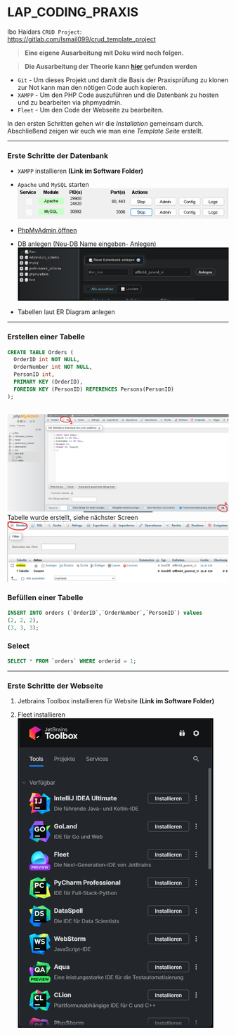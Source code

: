# LAP_CODING_PRAXIS
Ibo Haidars `CRUD Project`: https://gitlab.com/Ismail099/crud_template_project

> **Eine eigene Ausarbeitung mit Doku wird noch folgen.**


> **Die Ausarbeitung der Theorie kann [hier](https://github.com/LeonDiendorfer/LAP_Coding_Theorie) gefunden werden**

- `Git` - Um dieses Projekt und damit die Basis der Praxisprüfung zu klonen zur Not kann man den nötigen Code auch kopieren.
- `XAMPP` - Um den PHP Code auszuführen und die Datenbank zu hosten und zu bearbeiten via phpmyadmin.
- `Fleet` - Um den Code der Webseite zu bearbeiten.

In den ersten Schritten gehen wir die *Installation* gemeinsam durch.   
Abschließend zeigen wir euch wie man eine *Template Seite* erstellt.

---

### Erste Schritte der Datenbank

- `XAMPP` installieren  **(Link im Software Folder)**
- `Apache` und `MySQL` starten <br> ![XAMPP Start Bild](assets/xampp_start.png)
- [PhpMyAdmin öffnen](http://localhost/phpmyadmin)
- DB anlegen (Neu-DB Name eingeben- Anlegen) <br> ![alt text](assets/db_create.png)

- Tabellen laut ER Diagram anlegen

---

### Erstellen einer Tabelle

```sql
CREATE TABLE Orders (
  OrderID int NOT NULL,
  OrderNumber int NOT NULL,
  PersonID int,
  PRIMARY KEY (OrderID),
  FOREIGN KEY (PersonID) REFERENCES Persons(PersonID)
);
```

<br> ![alt text](assets/phpmyadmin_sql.png)
<br> Tabelle wurde erstellt, siehe nächster Screen
<br> ![alt text](assets/myadmin_erstelle_table.png)

### Befüllen einer Tabelle

```sql
INSERT INTO orders (`OrderID`,`OrderNumber`,`PersonID`) values
(2, 2, 2),
(3, 3, 3);
```
### Select

```sql
SELECT * FROM `orders` WHERE orderid = 1; 
```

---

### Erste Schritte der Webseite

1. Jetbrains Toolbox installieren für Website
**(Link im Software Folder)**


2. Fleet installieren <br> ![alt text](assets/toolbox.png)
